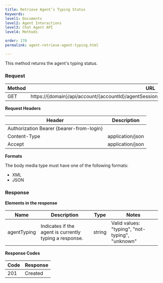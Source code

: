 ```yaml
---
title: Retrieve Agent’s Typing Status
Keywords:
level1: Documents
level2: Agent Interactions
level3: Chat Agent API
level4: Methods

order: 170
permalink: agent-retrieve-agent-typing.html

---
```


This method returns the agent's typing status.

### Request

| Method | URL                                                                                                   |
|--------|-------------------------------------------------------------------------------------------------------|
| GET    | https://{domain}/api/account/{accountId}/agentSession/{agentSessionId}/chat/{chatId}/info/agentTyping |

**Request Headers**

| Header                                   | Description      |
|------------------------------------------|------------------|
| Authorization Bearer {bearer-from-login} |                  |
| Content-Type                             | application/json |
| Accept                                   | application/json |

**Formats**

The body media type must have one of the following formats:

- XML
- JSON

### Response

**Elements in the response**

 | Name        | Description                                            | Type   | Notes                                           |
|-------------|--------------------------------------------------------|--------|-------------------------------------------------|
| agentTyping | Indicates if the agent is currently typing a response. | string | Valid values: "typing", "not-typing", "unknown" |

**Response Codes**

 |Code|  Response| 
 |:---  |:---| 
 |201  |Created |